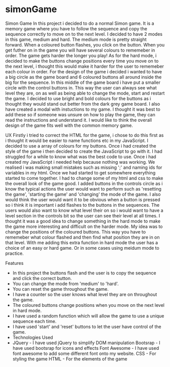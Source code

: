 # simonGame

Simon Game
In this project i decided to do a normal Simon game. It is a memory game where you have to follow the sequence and copy the sequence correctly to move on to the next level. I decided to have 2 modes in this game, medium and hard. The medium mode is pretty straight forward. When a coloured button flashes, you click on the button. When you get futher on in the game you will have several colours to rememeber in order. The game gets harder the longer you play! As for the hard mode, i decided to make the buttons change positions every time you move on to the next level, i thought this would make it harder for the user to rememeber each colour in order. For the design of the game i decided i wanted to have a big circle as the game board and 6 coloured buttons all around inside the big for the sequence. In this middle of the game board i have put a smaller circle with the control buttons in. This way the user can always see what level they are, on as well as being able to change the mode, start and restart the game. I decided to use bright and bold colours for the buttons as i thought they would stand out better from the dark grey game board. I also have created a modal with instuctions to my game. I thought it was best to add these so if someone was unsure on how to play the game, they can read the instructions and understand it. I would like to think the overall design of the game fits well with the common memory game.

UX
Firstly i tried to correct the HTML for the game, i chose to do this first as i thought it would be easier to name functions etc in my JavaScript. I decided to use a array of colours for my buttons. Once i had created the style of the game i then decided to create the JavaScript to go with it. I had struggled for a while to know what was the best code to use. Once i had created my JavaScript i needed help because nothing was working. We realised i was making small mistakes such as missing ';' and naming ids for variables in my html. Once we had started to get somewhere everything started to come together. I had to change some of my html and css to make the overall look of the game good. I added buttons in the controls circle as i know the typical actions the user would want to perform such as 'resetting the game', 'starting the game' and 'changing' the mode of the game. I also would think the user would want it to be obvious when a button is pressed so i think it is important i add flashes to the buttons in the sequences. The users would also want to know what level their on so i would want to have a level section in the controls bit so the user can see their level at all times. I thought it was a good idea to change something in the hard mode to make the game more interesting and difficult on the harder mode. My idea was to change the positions of the coloured buttons. This way you have to rememeber what colour flashed and then find what position they are in on that level. With me adding this extra function in hard mode the user has a choice of an easy or hard game. Or in some cases using meidum mode to practice.

Features
- In this project the buttons flash and the user is to copy the sequence and click the correct button.
- You can change the mode from 'medium' to 'hard'.
- You can reset the game throughout the game.
- I have a counter so the user knows what level they are on throughout the game.
- The coloured buttons change positions when you move on the next level in hard mode.
- I have used a random function which will allow the game to use a unique sequence each time.
- I have used 'start' and 'reset' buttons to let the user have control of the game.
- Technologies Used
- JQuery - I have used jQuery to simplify DOM manipulation Bootsrap - I have used bootsrap for icons and effects Font Awesome - I have used font awesome to add some different font onto my website. CSS - For styling the game HTML - For the elements of the game

